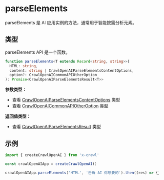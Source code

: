 # parseElements

parseElements 是 AI 应用实例的方法，通常用于智能按需分析元素。

## 类型

parseElements API 是一个函数。

```ts
function parseElements<T extends Record<string, string>>(
  HTML: string,
  content: string | CrawlOpenAIParseElementsContentOptions,
  option?: CrawlOpenAICommonAPIOtherOption
): Promise<CrawlOpenAIParseElementsResult<T>>
```

**参数类型：**

- 查看 [CrawlOpenAIParseElementsContentOptions](/cn/type/parse-elements#crawlopenaiparseelementscontentoptions) 类型
- 查看 [CrawlOpenAICommonAPIOtherOption](/cn/type/crawl-openai-other-config#crawlopenaicommonapiotheroption) 类型

**返回值类型：**

- 查看 [CrawlOpenAIParseElementsResult](/cn/type/parse-elements#crawlopenaiparseelementsresult) 类型

## 示例

```js
import { createCrawlOpenAI } from 'x-crawl'

const crawlOpenAIApp = createCrawlOpenAI()

crawlOpenAIApp.parseElements('HTML', '告诉 AI 你想要的').then((res) => {})
```
